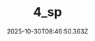 ---
title: "4_sp"
description: ""
image: "/uploads/photos/0015-4_sp.webp"
display: "/uploads/photos/0015-4_sp-display.webp"
thumbnail: "/uploads/photos/0015-4_sp-thumb.webp"
width: 6000
height: 4000
featured: false
date: 2025-10-30T08:46:50.363Z
order: 0
---